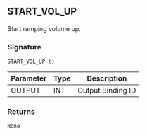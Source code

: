 ## START\_VOL\_UP

Start ramping volume up.


### Signature

`START_VOL_UP ()`


| Parameter | Type | Description       |
| --------- | ---- | ----------------- |
| OUTPUT    | INT  | Output Binding ID |


### Returns

`None`